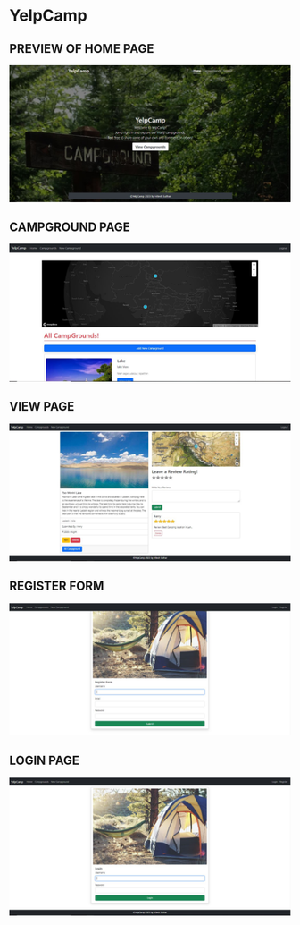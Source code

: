 # YelpCamp

<h2>PREVIEW OF HOME PAGE</h2>
<img src="Image_source/1.Home Page.JPG" alt="Home Page">

<h2>CAMPGROUND PAGE</h2>
<img src="Image_source/2.CampGrounds.JPG" alt="CampGrounds">

<h2>VIEW PAGE</h2>
<img src="Image_source/3.View Page.JPG" alt="View Page">

<h2>REGISTER FORM</h2>
<img src="Image_source/5.Register Page.JPG" alt="Register Page">

<h2>LOGIN PAGE</h2>
<img src="Image_source/4.Login Page.JPG" alt="Login Page">
